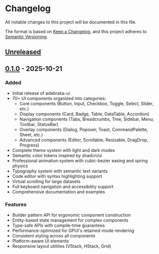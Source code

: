 # Changelog

All notable changes to this project will be documented in this file.

The format is based on [Keep a Changelog](https://keepachangelog.com/en/1.0.0/),
and this project adheres to [Semantic Versioning](https://semver.org/spec/v2.0.0.html).

## [Unreleased]

## [0.1.0] - 2025-10-21

### Added
- Initial release of adabraka-ui
- 70+ UI components organized into categories:
  - Core components (Button, Input, Checkbox, Toggle, Select, Slider, etc.)
  - Display components (Card, Badge, Table, DataTable, Accordion)
  - Navigation components (Tabs, Breadcrumbs, Tree, Sidebar, Menu, Toolbar, StatusBar)
  - Overlay components (Dialog, Popover, Toast, CommandPalette, Sheet, etc.)
  - Advanced components (Editor, Scrollable, Resizable, DragDrop, Progress)
- Complete theme system with light and dark modes
- Semantic color tokens inspired by shadcn/ui
- Professional animation system with cubic-bezier easing and spring physics
- Typography system with semantic text variants
- Code editor with syntax highlighting support
- Virtual scrolling for large datasets
- Full keyboard navigation and accessibility support
- Comprehensive documentation and examples

### Features
- Builder pattern API for ergonomic component construction
- Entity-based state management for complex components
- Type-safe APIs with compile-time guarantees
- Performance-optimized for GPUI's retained-mode rendering
- Consistent styling across all components
- Platform-aware UI elements
- Responsive layout utilities (VStack, HStack, Grid)

[Unreleased]: https://github.com/Augani/adabraka-ui/compare/v0.1.0...HEAD
[0.1.0]: https://github.com/Augani/adabraka-ui/releases/tag/v0.1.0
